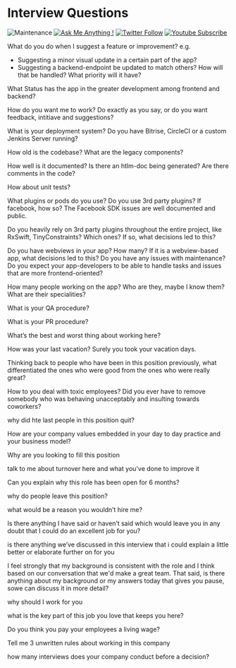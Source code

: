 # Interview Questions

![Maintenance](https://img.shields.io/badge/Maintained%3F-yes-green.svg) [![Ask Me Anything !](https://img.shields.io/badge/Ask%20me-anything-1abc9c.svg)](https://twitter.com/matthias_code) [![Twitter Follow](https://img.shields.io/twitter/follow/matthias_code.svg?style=social&label=Follow)](https://twitter.com/matthias_code) [![Youtube Subscribe](https://img.shields.io/youtube/channel/subscribers/UCvMdsKesM05bIG0eq7M5z1g?style=social)](https://www.youtube.com/channel/UCvMdsKesM05bIG0eq7M5z1g?sub_confirmation=1)

What do you do when I suggest a feature or improvement? e.g.
- Suggesting a minor visual update in a certain part of the app?
- Suggesting a backend-endpoint be updated to match others?
How will that be handled? What priority will it have?

What Status has the app in the greater development among frontend and backend?

How do you want me to work? Do exactly as you say, or do you want feedback, intitiave and suggestions?

What is your deployment system? Do you have Bitrise, CircleCI or a custom Jenkins Server running?

How old is the codebase? What are the legacy components?

How well is it documented? Is there an htlm-doc being generated? Are there comments in the code?

How about unit tests?

What plugins or pods do you use?
Do you use 3rd party plugins?
If facebook, how so? The Facebook SDK issues are well documented and public.

Do you heavily rely on 3rd party plugins throughout the entire project, like RxSwift, TinyConstraints? Which ones? If so, what decisions led to this?

Do you have webviews in your app? How many?
If it is a webview-based app, what decisions led to this? Do you have any issues with maintenance? Do you expect your app-developers to be able to handle tasks and issues that are more frontend-oriented?

How many people working on the app? Who are they, maybe I know them? What are their specialities?

What is your QA procedure?

What is your PR procedure?

What’s the best and worst thing about working here?

How was your last vacation? Surely you took your vacation days.

Thinking back to people who have been in this position previously, what differentiated the ones who were good from the ones who were really great?

How to you deal with toxic employees? Did you ever have to remove somebody who was behaving unacceptably and insulting towards coworkers?

why did hte last people in this position quit?

How are your company values embedded in your day to day practice and your business model?

Why are you looking to fill this position

talk to me about turnover here and what you've done to improve it

Can you explain why this role has been open for 6 months?

why do people leave this position?

what would be a reason you wouldn’t hire me?

Is there anything I have said or haven’t said which would leave you in any doubt that I could do an excellent job for you?

is there anything we’ve discussed in this interview that i could explain a little better or elaborate further on for you

I feel strongly that my background is consistent with the role and I think based on our conversation that we'd make a great team. That said, is there anything about my background or my answers today that gives you pause, sowe can discuss it in more detail?

why should I work for you

what is the key part of this job you love that keeps you here?

Do you think you pay your employees a living wage?

Tell me 3 unwritten rules about working in this company

how many interviews does your company conduct before a decision?
